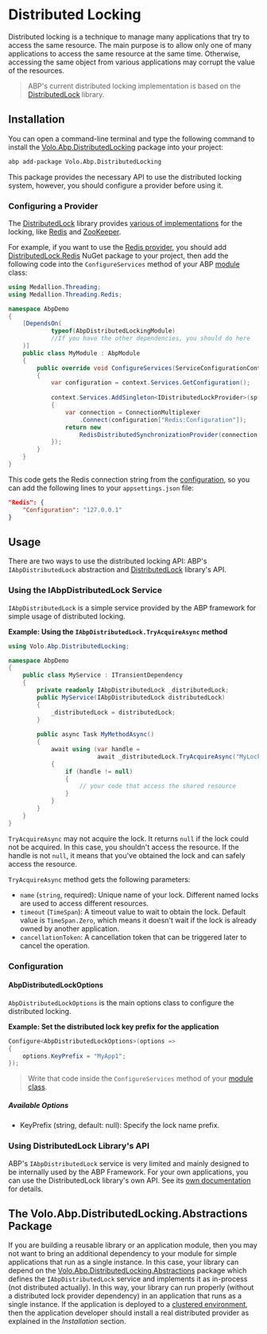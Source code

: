 # Distributed Locking
Distributed locking is a technique to manage many applications that try to access the same resource. The main purpose is to allow only one of many applications to access the same resource at the same time. Otherwise, accessing the same object from various applications may corrupt the value of the resources. 

> ABP's current distributed locking implementation is based on the [DistributedLock](https://github.com/madelson/DistributedLock) library.

## Installation

You can open a command-line terminal and type the following command to install the [Volo.Abp.DistributedLocking](https://www.nuget.org/packages/Volo.Abp.DistributedLocking) package into your project:

````bash
abp add-package Volo.Abp.DistributedLocking
````

This package provides the necessary API to use the distributed locking system, however, you should configure a provider before using it.

### Configuring a Provider

The [DistributedLock](https://github.com/madelson/DistributedLock) library provides [various of implementations](https://github.com/madelson/DistributedLock#implementations) for the locking, like [Redis](https://github.com/madelson/DistributedLock/blob/master/docs/DistributedLock.Redis.md) and [ZooKeeper](https://github.com/madelson/DistributedLock/blob/master/docs/DistributedLock.ZooKeeper.md).

For example, if you want to use the [Redis provider](https://github.com/madelson/DistributedLock/blob/master/docs/DistributedLock.Redis.md), you should add [DistributedLock.Redis](https://www.nuget.org/packages/DistributedLock.Redis) NuGet package to your project, then add the following code into the `ConfigureServices` method of your ABP [module](Module-Development-Basics.md) class:

````csharp
using Medallion.Threading;
using Medallion.Threading.Redis;

namespace AbpDemo
{
    [DependsOn(
            typeof(AbpDistributedLockingModule)
            //If you have the other dependencies, you should do here
    )]
    public class MyModule : AbpModule
    {
        public override void ConfigureServices(ServiceConfigurationContext context)
        {
            var configuration = context.Services.GetConfiguration();
        
            context.Services.AddSingleton<IDistributedLockProvider>(sp =>
            {
                var connection = ConnectionMultiplexer
                    .Connect(configuration["Redis:Configuration"]);
                return new 
                    RedisDistributedSynchronizationProvider(connection.GetDatabase());
            });
        }
    }
}
````

This code gets the Redis connection string from the [configuration](Configuration.md), so you can add the following lines to your `appsettings.json` file:

````json
"Redis": {
    "Configuration": "127.0.0.1"
}
````

## Usage

There are two ways to use the distributed locking API: ABP's `IAbpDistributedLock` abstraction and [DistributedLock](https://github.com/madelson/DistributedLock) library's API.

### Using the IAbpDistributedLock Service

`IAbpDistributedLock` is a simple service provided by the ABP framework for simple usage of distributed locking.

**Example: Using the `IAbpDistributedLock.TryAcquireAsync` method**

````csharp
using Volo.Abp.DistributedLocking; 

namespace AbpDemo
{
    public class MyService : ITransientDependency
    {
        private readonly IAbpDistributedLock _distributedLock;
		public MyService(IAbpDistributedLock distributedLock)
        {
            _distributedLock = distributedLock;
        }
        
        public async Task MyMethodAsync()
        {
            await using (var handle = 
                         await _distributedLock.TryAcquireAsync("MyLockName"))
            {
                if (handle != null)
                {
                    // your code that access the shared resource
                }
            }   
        }
    }
}
````

`TryAcquireAsync` may not acquire the lock. It returns `null` if the lock could not be acquired. In this case, you shouldn't access the resource. If the handle is not `null`, it means that you've obtained the lock and can safely access the resource.

`TryAcquireAsync` method gets the following parameters:

* `name` (`string`, required): Unique name of your lock. Different named locks are used to access different resources.
* `timeout` (`TimeSpan`): A timeout value to wait to obtain the lock. Default value is `TimeSpan.Zero`, which means it doesn't wait if the lock is already owned by another application.
* `cancellationToken`: A cancellation token that can be triggered later to cancel the operation.

### Configuration

#### AbpDistributedLockOptions

`AbpDistributedLockOptions` is the main options class to configure the distributed locking.

**Example: Set the distributed lock key prefix for the application**

```csharp
Configure<AbpDistributedLockOptions>(options =>
{
    options.KeyPrefix = "MyApp1";
});
```

> Write that code inside the `ConfigureServices` method of your [module class](Module-Development-Basics.md).

##### Available Options

* KeyPrefix (string, default: null): Specify the lock name prefix.

### Using DistributedLock Library's API

ABP's `IAbpDistributedLock` service is very limited and mainly designed to be internally used by the ABP Framework. For your own applications, you can use the DistributedLock library's own API. See its [own documentation](https://github.com/madelson/DistributedLock) for details.

## The Volo.Abp.DistributedLocking.Abstractions Package

If you are building a reusable library or an application module, then you may not want to bring an additional dependency to your module for simple applications that run as a single instance. In this case, your library can depend on the [Volo.Abp.DistributedLocking.Abstractions](https://nuget.org/packages/Volo.Abp.DistributedLocking.Abstractions) package which defines the `IAbpDistributedLock` service and implements it as in-process (not distributed actually). In this way, your library can run properly (without a distributed lock provider dependency) in an application that runs as a single instance. If the application is deployed to a [clustered environment](Deployment/Clustered-Environment.md), then the application developer should install a real distributed provider as explained in the *Installation* section.
